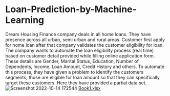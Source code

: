 # Loan-Prediction-by-Machine-Learning
Dream Housing Finance company deals in all home loans. They have presence across all urban, semi urban and rural areas. Customer first apply for home loan after that company validates the customer eligibility for loan.
The company wants to automate the loan eligibility process (real time) based on customer detail provided while filling online application form. These details are Gender, Marital Status, Education, Number of Dependents, Income, Loan Amount, Credit History and others. To automate this process, they have given a problem to identify the customers segments, those are eligible for loan amount so that they can specifically target these customers. Here they have provided a partial data set.
![Screenshot 2022-10-14 172544](https://user-images.githubusercontent.com/115232340/195841088-2819d540-5a98-485f-80f5-ad997f649666.png)
[Book1.xlsx](https://github.com/BittuPanchal/Loan-Prediction-by-Machine-Learning/files/9785927/Book1.xlsx)
